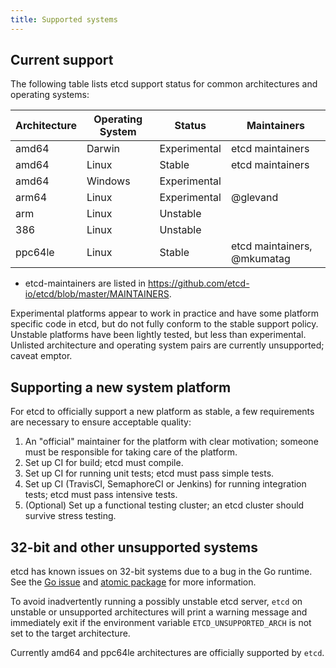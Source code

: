 ```yaml
---
title: Supported systems
---
```


## Current support

The following table lists etcd support status for common architectures and operating systems:

| Architecture | Operating System | Status       | Maintainers                 |
| ------------ | ---------------- | ------------ | --------------------------- |
| amd64        | Darwin           | Experimental | etcd maintainers            |
| amd64        | Linux            | Stable       | etcd maintainers            |
| amd64        | Windows          | Experimental |                             |
| arm64        | Linux            | Experimental | @glevand                    |
| arm          | Linux            | Unstable     |                             |
| 386          | Linux            | Unstable     |                             |
| ppc64le      | Linux            | Stable       | etcd maintainers, @mkumatag |

* etcd-maintainers are listed in https://github.com/etcd-io/etcd/blob/master/MAINTAINERS.

Experimental platforms appear to work in practice and have some platform specific code in etcd, but do not fully conform to the stable support policy. Unstable platforms have been lightly tested, but less than experimental. Unlisted architecture and operating system pairs are currently unsupported; caveat emptor.

## Supporting a new system platform

For etcd to officially support a new platform as stable, a few requirements are necessary to ensure acceptable quality:

1. An "official" maintainer for the platform with clear motivation; someone must be responsible for taking care of the platform.
2. Set up CI for build; etcd must compile.
3. Set up CI for running unit tests; etcd must pass simple tests.
4. Set up CI (TravisCI, SemaphoreCI or Jenkins) for running integration tests; etcd must pass intensive tests.
5. (Optional) Set up a functional testing cluster; an etcd cluster should survive stress testing.

## 32-bit and other unsupported systems

etcd has known issues on 32-bit systems due to a bug in the Go runtime. See the [Go issue][go-issue] and [atomic package][go-atomic] for more information.

To avoid inadvertently running a possibly unstable etcd server, `etcd` on unstable or unsupported architectures will print a warning message and immediately exit if the environment variable `ETCD_UNSUPPORTED_ARCH` is not set to the target architecture.

Currently amd64 and ppc64le architectures are officially supported by `etcd`.

[go-issue]: https://github.com/golang/go/issues/599
[go-atomic]: https://golang.org/pkg/sync/atomic/#pkg-note-BUG
